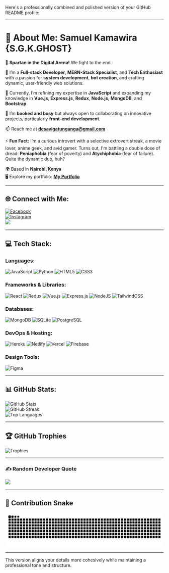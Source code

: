 Here's a professionally combined and polished version of your GitHub README profile:

---

# 💫 About Me: Samuel Kamawira {S.G.K.GHOST}  
👋 **Spartan in the Digital Arena!** We fight to the end.  

👀 I’m a **Full-stack Developer**, **MERN-Stack Specialist**, and **Tech Enthusiast** with a passion for **system development**, **bot creation**, and crafting dynamic, user-friendly web solutions.  

🌱 Currently, I’m refining my expertise in **JavaScript** and expanding my knowledge in **Vue.js**, **Express.js**, **Redux**, **Node.js**, **MongoDB**, and **Bootstrap**.  

💞️ I’m **booked and busy** but always open to collaborating on innovative projects, particularly **front-end development**.  

📫 Reach me at **[desavigatunganga@gmail.com](mailto:desavigatunganga@gmail.com)**  

⚡ **Fun Fact:** I’m a curious introvert with a selective extrovert streak, a movie lover, anime geek, and avid gamer. Turns out, I'm battling a double dose of dread: **Peniaphobia** (fear of poverty) and **Atychiphobia** (fear of failure). Quite the dynamic duo, huh?  

🌍 Based in **Nairobi, Kenya**  
🖥️ Explore my portfolio: **[My Portfolio](http://portfolio-eight-brown-73.vercel.app/)**  

---

## 🌐 Connect with Me:  

[![Facebook](https://img.shields.io/badge/Facebook-%231877F2.svg?style=for-the-badge&logo=Facebook&logoColor=white)](https://facebook.com/sam.gich)  
[![Instagram](https://img.shields.io/badge/Instagram-%23E4405F.svg?style=for-the-badge&logo=Instagram&logoColor=white)](https://instagram.com/s.g.k.ghost)  
<a href="https://www.github.com/toxidity-18" target="_blank" rel="noreferrer"><img src="https://img.shields.io/github/followers/toxidity-18?logo=github&style=for-the-badge&color=0891b2&labelColor=1c1917" /></a>  

---

## 💻 Tech Stack:  

### **Languages**:  
![JavaScript](https://img.shields.io/badge/javascript-%23323330.svg?style=plastic&logo=javascript&logoColor=%23F7DF1E) ![Python](https://img.shields.io/badge/python-3670A0?style=plastic&logo=python&logoColor=ffdd54) ![HTML5](https://img.shields.io/badge/html5-%23E34F26.svg?style=plastic&logo=html5&logoColor=white) ![CSS3](https://img.shields.io/badge/css3-%231572B6.svg?style=plastic&logo=css3&logoColor=white)  

### **Frameworks & Libraries**:  
![React](https://img.shields.io/badge/react-%2320232a.svg?style=plastic&logo=react&logoColor=%2361DAFB) ![Redux](https://img.shields.io/badge/redux-%23593d88.svg?style=plastic&logo=redux&logoColor=white) ![Vue.js](https://img.shields.io/badge/vue.js-%2335495e.svg?style=plastic&logo=vuedotjs&logoColor=%234FC08D) ![Express.js](https://img.shields.io/badge/express.js-%23404d59.svg?style=plastic&logo=express&logoColor=%2361DAFB) ![NodeJS](https://img.shields.io/badge/node.js-6DA55F?style=plastic&logo=node.js&logoColor=white) ![TailwindCSS](https://img.shields.io/badge/tailwindcss-%2338B2AC.svg?style=plastic&logo=tailwind-css&logoColor=white)  

### **Databases**:  
![MongoDB](https://img.shields.io/badge/MongoDB-%234ea94b.svg?style=plastic&logo=mongodb&logoColor=white) ![SQLite](https://img.shields.io/badge/sqlite-%2307405e.svg?style=plastic&logo=sqlite&logoColor=white) ![PostgreSQL](https://img.shields.io/badge/postgres-%23316192.svg?style=plastic&logo=postgresql&logoColor=white)  

### **DevOps & Hosting**:  
![Heroku](https://img.shields.io/badge/heroku-%23430098.svg?style=plastic&logo=heroku&logoColor=white) ![Netlify](https://img.shields.io/badge/netlify-%23000000.svg?style=plastic&logo=netlify&logoColor=#00C7B7) ![Vercel](https://img.shields.io/badge/vercel-%23000000.svg?style=plastic&logo=vercel&logoColor=white) ![Firebase](https://img.shields.io/badge/firebase-%23039BE5.svg?style=plastic&logo=firebase)  

### **Design Tools**:  
![Figma](https://img.shields.io/badge/figma-%23F24E1E.svg?style=plastic&logo=figma&logoColor=white)  

---

## 📊 GitHub Stats:  

![GitHub Stats](https://github-readme-stats.vercel.app/api?username=toxidity-18&theme=shadow_green&hide_border=false&include_all_commits=true&count_private=true)  
![GitHub Streak](https://github-readme-streak-stats.herokuapp.com/?user=toxidity-18&theme=shadow_green&hide_border=false)  
![Top Languages](https://github-readme-stats.vercel.app/api/top-langs/?username=toxidity-18&theme=shadow_green&hide_border=false&include_all_commits=true&count_private=true&layout=compact)  

---

## 🏆 GitHub Trophies  
![Trophies](https://github-profile-trophy.vercel.app/?username=toxidity-18&theme=shadow_green&no-frame=false&no-bg=true&margin-w=4)  

---

### ✍️ Random Developer Quote  
![](https://quotes-github-readme.vercel.app/api?type=horizontal&theme=dark)  

---

## 🐍 Contribution Snake  
![Contribution Snake](https://github.com/toxidity-18/toxidity-18/blob/output/github-contribution-grid-snake-dark.svg)  

---

This version aligns your details more cohesively while maintaining a professional tone and structure.
